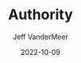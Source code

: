 ---
title: Authority
author: Jeff VanderMeer
score: 4
date: 2022-10-09
pages: 306
cover: http://books.google.com/books/content?id=zGt-AgAAQBAJ&printsec=frontcover&img=1&zoom=1&source=gbs_api
link: https://books.google.com/books/about/Authority.html?hl=&id=zGt-AgAAQBAJ
---